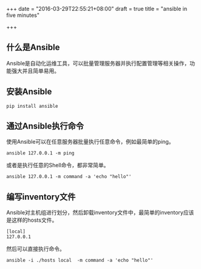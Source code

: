 +++
date = "2016-03-29T22:55:21+08:00"
draft = true
title = "ansible in five minutes"

+++

## 什么是Ansible

Ansible是自动化运维工具，可以批量管理服务器并执行配置管理等相关操作，功能强大并且简单易用。

## 安装Ansible

```
pip install ansible
```

## 通过Ansible执行命令

使用Ansible可以在任意服务器批量执行任意命令，例如最简单的ping。

```
ansible 127.0.0.1 -m ping
```

或者是执行任意的Shell命令，都非常简单。

```
ansible 127.0.0.1 -m command -a 'echo "hello"'
```

## 编写inventory文件

Ansible对主机组进行划分，然后卸载inventory文件中，最简单的inventory应该是这样的hosts文件。

```
[local]
127.0.0.1
```

然后可以直接执行命令。

```
ansible -i ./hosts local  -m command -a 'echo "hello"'
```





